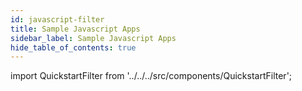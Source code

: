 ```yaml
---
id: javascript-filter
title: Sample Javascript Apps
sidebar_label: Sample Javascript Apps
hide_table_of_contents: true
---
```


import QuickstartFilter from '../../../src/components/QuickstartFilter';

<QuickstartFilter defaultLanguage="JS/TS" />
